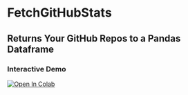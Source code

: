# FetchGitHubStats

## Returns Your GitHub Repos to a Pandas Dataframe

### Interactive Demo
<a href="https://colab.research.google.com/github/ADGVLOGS/FetchGitHubStats/blob/main/GitHub_API_to_DataFrame.ipynb" target="_parent"><img src="https://colab.research.google.com/assets/colab-badge.svg" alt="Open In Colab"/></a>
